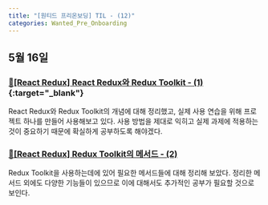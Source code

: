 ```yaml
---
title: "[원티드 프리온보딩] TIL - (12)"
categories: Wanted_Pre_Onboarding
---
```


## 5월 16일

### [🔗[React Redux] React Redux와 Redux Toolkit - (1)](https://moon-ga.github.io/react_redux/1-what-is-react-redux/){:target="\_blank"}

React Redux와 Redux Toolkit의 개념에 대해 정리했고, 실제 사용 연습을 위해 프로젝트 하나를 만들어 사용해보고 있다. 사용 방법을 제대로 익히고 실제 과제에 적용하는 것이 중요하기 때문에 확실하게 공부하도록 해야겠다.

### [🔗[React Redux] Redux Toolkit의 메서드 - (2)]()

Redux Toolkit을 사용하는데에 있어 필요한 메서드들에 대해 정리해 보았다. 정리한 메서드 외에도 다양한 기능들이 있으므로 이에 대해서도 추가적인 공부가 필요할 것으로 보인다.
